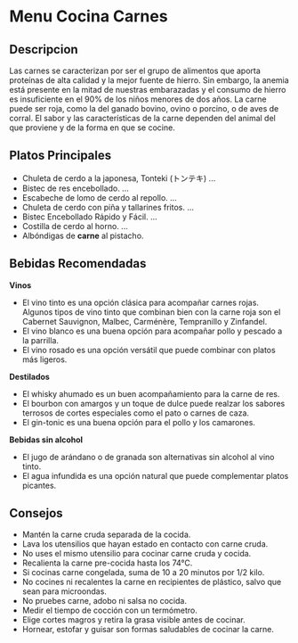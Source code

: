 #  Menu Cocina Carnes

## Descripcion

Las carnes se caracterizan por ser el grupo de alimentos que aporta proteínas de alta calidad y la mejor fuente de hierro. Sin embargo, la anemia está presente en la mitad de nuestras embarazadas y el consumo de hierro es insuficiente en el 90% de los niños menores de dos años. La carne puede ser roja, como la del ganado bovino, ovino o porcino, o de aves de corral. El sabor y las características de la carne dependen del animal del que proviene y de la forma en que se cocine. 

## Platos Principales

- Chuleta de cerdo a la japonesa, Tonteki (トンテキ) ...
- Bistec de res encebollado. ...
- Escabeche de lomo de cerdo al repollo. ...
- Chuleta de cerdo con piña y tallarines fritos. ...
- Bistec Encebollado Rápido y Fácil. ...
- Costilla de cerdo al horno. ...
- Albóndigas de **carne** al pistacho.

## Bebidas Recomendadas

**Vinos**

- El vino tinto es una opción clásica para acompañar carnes rojas. Algunos tipos de vino tinto que combinan bien con la carne roja son el Cabernet Sauvignon, Malbec, Carménère, Tempranillo y Zinfandel.
- El vino blanco es una buena opción para acompañar pollo y pescado a la parrilla.
- El vino rosado es una opción versátil que puede combinar con platos más ligeros.

**Destilados**

- El whisky ahumado es un buen acompañamiento para la carne de res.
- El bourbon con amargos y un toque de dulce puede realzar los sabores terrosos de cortes especiales como el pato o carnes de caza.
- El gin-tonic es una buena opción para el pollo y los camarones.

**Bebidas sin alcohol**

- El jugo de arándano o de granada son alternativas sin alcohol al vino tinto.
- El agua infundida es una opción natural que puede complementar platos picantes. 

## Consejos

- Mantén la carne cruda separada de la cocida.
- Lava los utensilios que hayan estado en contacto con carne cruda.
- No uses el mismo utensilio para cocinar carne cruda y cocida.
- Recalienta la carne pre-cocida hasta los 74°C.
- Si cocinas carne congelada, suma de 10 a 20 minutos por 1/2 kilo.
- No cocines ni recalentes la carne en recipientes de plástico, salvo que sean para microondas.
- No pruebes carne, adobo ni salsa no cocida.
- Medir el tiempo de cocción con un termómetro.
- Elige cortes magros y retira la grasa visible antes de cocinar.
- Hornear, estofar y guisar son formas saludables de cocinar la carne.